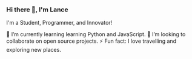 ### Hi there 👋, I'm Lance

I'm a Student, Programmer, and Innovator!


🌱 I’m currently learning learning Python and JavaScript.
👯 I’m looking to collaborate on open source projects. 
⚡ Fun fact: I love travelling and exploring new places. 


<!--
**Lance1738/Lance1738** is a ✨ _special_ ✨ repository because its `README.md` (this file) appears on your GitHub profile.

Here are some ideas to get you started:

- 🌱 I’m currently learning learning Python and JavaScript
- 👯 I’m looking to collaborate on ...
- 🤔 I’m looking for help with ...
- 💬 Ask me about ...
- 📫 How to reach me: ...
- 😄 Pronouns: ...
- ⚡ Fun fact: ...
-->

